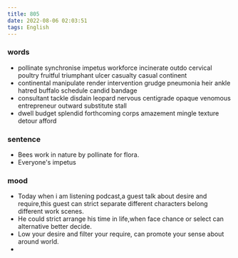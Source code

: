 ```yaml
---
title: 805
date: 2022-08-06 02:03:51
tags: English
---
```

### words
- pollinate synchronise impetus workforce incinerate outdo cervical poultry fruitful triumphant ulcer casualty casual continent
- continental manipulate render intervention grudge pneumonia heir ankle hatred buffalo schedule candid bandage
- consultant tackle disdain leopard nervous centigrade opaque venomous entrepreneur outward substitute stall
- dwell budget splendid forthcoming corps amazement mingle texture detour afford
### sentence
- Bees work in nature by pollinate for flora.
- Everyone's impetus  

### mood
- Today when i am listening podcast,a guest talk about desire and require,this guest can strict separate different characters belong different work scenes.
- He could strict arrange his time in life,when face chance or select can alternative better decide.
- Low your desire and filter your require, can promote your sense about around world.
- 
